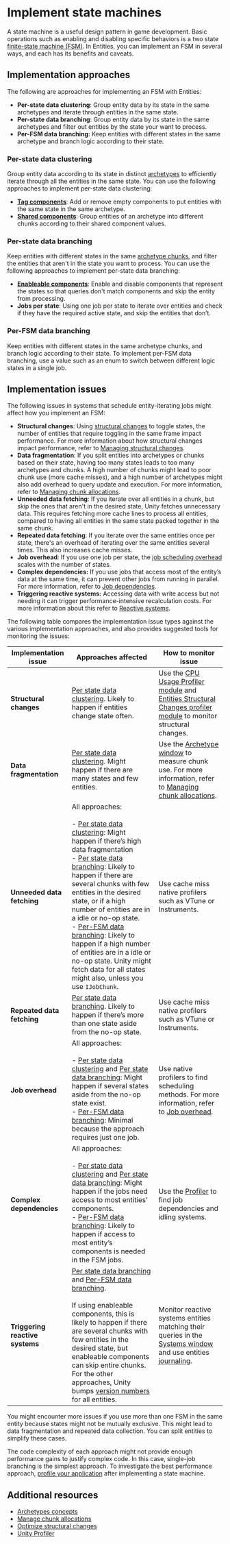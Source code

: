 # Implement state machines

A state machine is a useful design pattern in game development. Basic operations such as enabling and disabling specific behaviors is a two state [finite-state machine (FSM)](https://en.wikipedia.org/wiki/Finite-state_machine). In Entities, you can implement an FSM in several ways, and each has its benefits and caveats. 

## Implementation approaches

The following are approaches for implementing an FSM with Entities:

* **Per-state data clustering**: Group entity data by its state in the same archetypes and iterate through entities in the same state.
* **Per-state data branching**: Group entity data by its state in the same archetypes and filter out entities by the state your want to process.
* **Per-FSM data branching**: Keep entities with different states in the same archetype and branch logic according to their state.


### Per-state data clustering

Group entity data according to its state in distinct [archetypes](concepts-archetypes.md) to efficiently iterate through all the entities in the same state. You can use the following approaches to implement per-state data clustering:

* [**Tag components**](components-tag.md): Add or remove empty components to put entities with the same state in the same archetype.
* [**Shared components**](components-shared.md): Group entities of an archetype into different chunks according to their shared component values.

### Per-state data branching

Keep entities with different states in the same [archetype chunks](concepts-archetypes.md#archetype-chunks), and filter the entities that aren't in the state you want to process. You can use the following approaches to implement per-state data branching:

* [**Enableable components**](components-enableable.md): Enable and disable components that represent the states so that queries don't match components and skip the entity from processing. 
* **Jobs per state**: Using one job per state to iterate over entities and check if they have the required active state, and skip the entities that don’t.

### Per-FSM data branching

Keep entities with different states in the same archetype chunks, and branch logic according to their state. To implement per-FSM data branching, use a value such as an enum to switch between different logic states in a single job.

## Implementation issues

The following issues in systems that schedule entity-iterating jobs might affect how you implement an FSM: 

* **Structural changes**: Using [structural changes](concepts-structural-changes.md) to toggle states, the number of entities that require toggling in the same frame impact performance. For more information about how structural changes impact performance, refer to [Managing structural changes](optimize-structural-changes.md).
* **Data fragmentation**: If you split entities into archetypes or chunks based on their state, having too many states leads to too many archetypes and chunks. A high number of chunks might lead to poor chunk use (more cache misses), and a high number of archetypes might also add overhead to query update and execution. For more information, refer to [Managing chunk allocations](performance-chunk-allocations.md).
* **Unneeded data fetching**: If you iterate over all entities in a chunk, but skip the ones that aren't in the desired state, Unity fetches unnecessary data. This requires fetching more cache lines to process all entities, compared to having all entities in the same state packed together in the same chunk.   
* **Repeated data fetching**: If you iterate over the same entities once per state, there's an overhead of iterating over the same entities several times. This also increases cache misses.  
* **Job overhead**: If you use one job per state, the [job scheduling overhead](job-overhead.md) scales with the number of states.
* **Complex dependencies:** If you use jobs that access most of the entity’s data at the same time, it can prevent other jobs from running in parallel. For more information, refer to [Job dependencies](scheduling-jobs-dependencies.md).  
* **Triggering reactive systems:** Accessing data with write access but not needing it can trigger performance-intensive recalculation costs. For more information about this refer to [Reactive systems](systems-data-granularity.md#reactive-systems). 

The following table compares the implementation issue types against the various implementation approaches, and also provides suggested tools for monitoring the issues:

|**Implementation issue**|**Approaches affected**|**How to monitor issue**|
|---|---|---|
|**Structural changes**|[Per state data clustering](#per-state-data-clustering). Likely to happen if entities change state often.|Use the [CPU Usage Profiler module](xref:um-profiler-cpu) and [Entities Structural Changes profiler module](profiler-module-structural-changes.md) to monitor structural changes.|
|**Data fragmentation**|[Per state data clustering](#per-state-data-clustering). Might happen if there are many states and few entities.|Use the [Archetype window](editor-archetypes-window.md) to measure chunk use. For more information, refer to [Managing chunk allocations](performance-chunk-allocations.md).|
|**Unneeded data fetching**|All approaches:<br/><br/>- [Per state data clustering](#per-state-data-clustering): Might happen if there’s high data fragmentation<br/>- [Per state data branching](#per-state-data-branching): Likely to happen if there are several chunks with few entities in the desired state, or if a high number of entities are in a idle or no-op state.<br/>- [Per-FSM data branching](#per-fsm-data-branching): Likely to happen if a high number of entities are in a idle or no-op state. Unity might fetch data for all states might also, unless you use `IJobChunk`. |Use cache miss native profilers such as VTune or Instruments.|
|**Repeated data fetching**|[Per state data branching](#per-state-data-branching). Likely to happen if there’s more than one state aside from the no-op state.|Use cache miss native profilers such as VTune or Instruments.|
|**Job overhead**|All approaches:<br/><br/>- [Per state data clustering](#per-state-data-clustering) and [Per state data branching](#per-state-data-branching): Might happen if several states aside from the no-op state exist.<br/>- [Per-FSM data branching](#per-fsm-data-branching): Minimal because the approach requires just one job.|Use native profilers to find scheduling methods. For more information, refer to [Job overhead](job-overhead.md).  | 
|**Complex dependencies**|All approaches:<br/><br/>- [Per state data clustering](#per-state-data-clustering) and [Per state data branching](#per-state-data-branching): Might happen if the jobs need access to most entities' components.<br/>- [Per-FSM data branching](#per-fsm-data-branching): Likely to happen if access to most entity’s components is needed in the FSM jobs.|Use the [Profiler](xref:um-profiler) to find job dependencies and idling systems. |
|**Triggering reactive systems**|[Per state data branching](#per-state-data-branching) and [Per-FSM data branching](#per-fsm-data-branching).<br/><br/> If using enableable components, this is likely to happen if there are several chunks with few entities in the desired state, but enableable components can skip entire chunks. For the other approaches, Unity bumps [version numbers](systems-version-numbers.md) for all entities.|Monitor reactive systems entities matching their queries in the [Systems window](editor-systems-window.md) and use entities [journaling](entities-journaling.md).|


You might encounter more issues if you use more than one FSM in the same entity because states might not be mutually exclusive. This might lead to data fragmentation and repeated data collection. You can split entities to simplify these cases. 

The code complexity of each approach might not provide enough performance gains to justify complex code. In this case, single-job branching is the simplest approach. To investigate the best performance approach, [profile your application](xref:um-profiler-collect-data) after implementing a state machine.

## Additional resources

* [Archetypes concepts](concepts-archetypes.md)
* [Manage chunk allocations](performance-chunk-allocations.md)
* [Optimize structural changes](optimize-structural-changes.md)
* [Unity Profiler](xref:um-profiler)